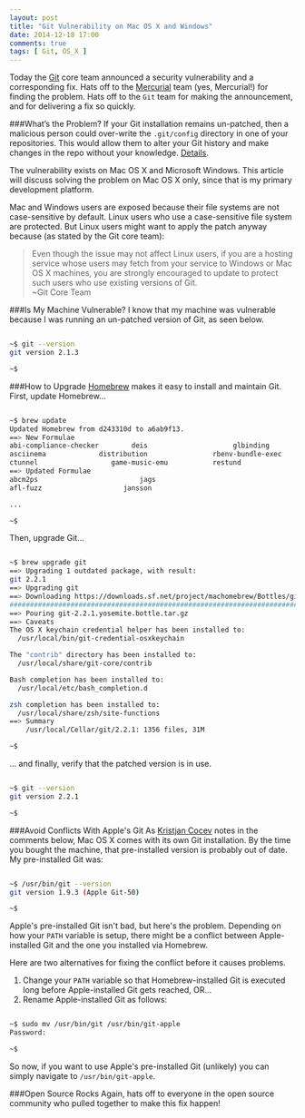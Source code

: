 ```yaml
---
layout: post
title: "Git Vulnerability on Mac OS X and Windows"
date: 2014-12-18 17:00
comments: true
tags: [ Git, OS_X ]
---
```

Today the [Git](http://git-scm.com/) core team announced a security vulnerability and a corresponding fix. Hats off to the [Mercurial](http://mercurial.selenic.com/) team (yes, Mercurial!) for finding the problem. Hats off to the `Git` team for making the announcement, and for delivering a fix so quickly.

###What’s the Problem?
If your Git installation remains un-patched, then a malicious person could over-write the `.git/config` directory in one of your repositories. This would allow them to alter your Git history and make changes in the repo without your knowledge. [Details](http://article.gmane.org/gmane.linux.kernel/1853266).

The vulnerability exists on Mac OS X and Microsoft Windows. This article will discuss solving the problem on Mac OS X only, since that is my primary development platform.

<!--more-->

Mac and Windows users are exposed because their file systems are not case-sensitive by default. Linux users who use a case-sensitive file system are protected. But Linux users might want to apply the patch anyway because (as stated by the Git core team):

>Even though the issue may not affect Linux users, if you are a hosting service whose users may fetch from your service to Windows or Mac OS X machines, you are strongly encouraged to update to protect such users who use existing versions of Git.<br/>~Git Core Team


###Is My Machine Vulnerable?
I know that my machine was vulnerable because I was running an un-patched version of Git, as seen below.

~~~ bash

~$ git --version
git version 2.1.3

~$ 

~~~ 

###How to Upgrade
[Homebrew](/blog/2014/02/12/homebrew-fundamentals/) makes it easy to install and maintain Git. First, update Homebrew...

~~~ bash

~$ brew update
Updated Homebrew from d243310d to a6ab9f13.
==> New Formulae
abi-compliance-checker        deis                     glbinding
asciinema             distribution                rbenv-bundle-exec
ctunnel                  game-music-emu           restund
==> Updated Formulae
abcm2ps                         jags
afl-fuzz                    jansson

...

~$ 

~~~ 

Then, upgrade Git...

~~~ bash

~$ brew upgrade git
==> Upgrading 1 outdated package, with result:
git 2.2.1
==> Upgrading git
==> Downloading https://downloads.sf.net/project/machomebrew/Bottles/git-2.2.1.y
######################################################################## 100.0%
==> Pouring git-2.2.1.yosemite.bottle.tar.gz
==> Caveats
The OS X keychain credential helper has been installed to:
  /usr/local/bin/git-credential-osxkeychain

The "contrib" directory has been installed to:
  /usr/local/share/git-core/contrib

Bash completion has been installed to:
  /usr/local/etc/bash_completion.d

zsh completion has been installed to:
  /usr/local/share/zsh/site-functions
==> Summary
    /usr/local/Cellar/git/2.2.1: 1356 files, 31M

~$ 

~~~ 

... and finally, verify that the patched version is in use.

~~~ bash

~$ git --version
git version 2.2.1

~$ 

~~~ 

###Avoid Conflicts With Apple's Git
As [Kristjan Cocev](https://twitter.com/kcocev) notes in the comments below, Mac OS X comes with its own Git installation. By the time you bought the machine, that pre-installed version is probably out of date. My pre-installed Git was:

~~~ bash

~$ /usr/bin/git --version
git version 1.9.3 (Apple Git-50)

~$ 

~~~ 

Apple's pre-installed Git isn't bad, but here's the problem. Depending on how your `PATH` variable is setup, there might be a conflict between Apple-installed Git and the one you installed via Homebrew. 

Here are two alternatives for fixing the conflict before it causes problems.

1. Change your `PATH` variable so that Homebrew-installed Git is executed long before Apple-installed Git gets reached, OR...
2. Rename Apple-installed Git as follows: 

~~~ bash

~$ sudo mv /usr/bin/git /usr/bin/git-apple
Password:

~$ 

~~~ 

So now, if you want to use Apple's pre-installed Git (unlikely) you can simply navigate to `/usr/bin/git-apple`.

###Open Source Rocks
Again, hats off to everyone in the open source community who pulled together to make this fix happen!


